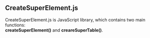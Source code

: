 ## CreateSuperElement.js

CreateSuperElement.js is JavaScript library, which contains two main functions:  
**createSuperElement()** and **creareSuperTable()**.
